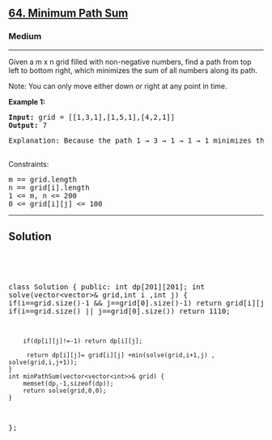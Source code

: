 
<h2><a href="https://leetcode.com/problems/minimum-path-sum/description/">64. Minimum Path Sum</a></h2>
<h3>Medium</h3>
<hr>
<div><p>
Given a m x n grid filled with non-negative numbers, find a path from top left to bottom right, which minimizes the sum of all numbers along its path.

Note: You can only move either down or right at any point in time.
</p>


<p><strong>Example 1:</strong></p>
<pre><strong>Input:</strong> grid = [[1,3,1],[1,5,1],[4,2,1]]
<strong>Output:</strong> 7
</pre>
<pre>
Explanation: Because the path 1 → 3 → 1 → 1 → 1 minimizes the sum.
  </pre>
 

Constraints:
<pre>
m == grid.length
n == grid[i].length
1 <= m, n <= 200
0 <= grid[i][j] <= 100
</pre>
<hr>
 <h2><strong><b>Solution</b></strong></h2>
 <br>
 <pre>
 
class Solution {
public:
    int dp[201][201];
    int solve(vector<vector<int>>& grid,int i ,int j)
    {
        if(i==grid.size()-1 && j==grid[0].size()-1) return grid[i][j];
        if(i==grid.size() || j==grid[0].size()) return 1110;
         
        if(dp[i][j]!=-1) return dp[i][j];
        
         return dp[i][j]= grid[i][j] +min(solve(grid,i+1,j) , solve(grid,i,j+1)); 
    }
    int minPathSum(vector<vector<int>>& grid) {
        memset(dp,-1,sizeof(dp));
        return solve(grid,0,0);
    }
};
 </pre>

